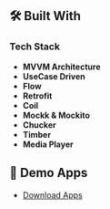 ## 🛠 Built With <a name="built-with"></a>

### Tech Stack <a name="tech-stack"></a>
- **MVVM Architecture**
- **UseCase Driven**
- **Flow**
- **Retrofit**
- **Coil**
- **Mockk & Mockito**
- **Chucker**
- **Timber**
- **Media Player**

## 🚀 Demo Apps <a name="demo"></a>
- [Download Apps](https://doc-00-a8-docs.googleusercontent.com/docs/securesc/dgnejpqmisb5lju35lcv3cvbr2rrfeto/tilsi3dde4r2av9ogvode2ej78chmlni/1689525750000/09714126383291210307/09714126383291210307/1rGxfjyBz3KzHN6-vlySDM-Cc3uPWS8ZL?e=download&ax=AGtFMPXuh8Dy1lgq_vs1v3525ppgICllTNye9_AJAldcbljLatJ19XXmed45yPsiyX7t9V672UWTGrcKs-esqUgHloXa4JkOm5rwfvj0CPjEUp5pk33YeVkK91IsTrpk0RssmGBvsHLbLsFMqB3crl6hCXw5HNkV3hTP6Lfv6KeYaiZhUrNJYAzmdwO2dUrYG_12P8Xcbr0R7c9FkOti1WRCprZKbLkUE9C7M-CPxGDa9AJd8vkiMTcP-gxSWR7GtHf5v1VkLBX3isIRy13s9KqEJ0WZJMd7bgW_IAm4qOIZJMDqTjI5JpoVCKmoZZdKffb99DD81jbbziMoJFTEiHGp04XEIlhov93YPCDnqQjQx9MpvMT_ib2P3OPUioxdTB_TXFSGMb4A00BZ4zl77DlPRsIElw1uKmzVXdJy7OqgYjkyPv0QFGIsHMpSXGfveDFUWH4Rk5e9qNr5oqjxMLD0c34FsdZ3NN92GSgmOU-BrFEvf0oYYZ07B3UxQd4l3DAHFBdhmYxOPe1KQ9WgQYoP2RIoq9hzSxJ_T1JxtfzEghXzdi1AK90pGO7nFRpvsnaYdKBOCM7fnQlcJMbV-mgH_SsKjDzeywgm_UVVS4f8URQbrNK5lyxpX3w6hEPj9HIjX_b-qtoY_0B6zPRyCaDyuuJJflyWF5-yZZaNf_0Vh5qYHKis_8FJjz8ZCAsksxgArfQqSXJQnZsR22VA16SiWhOowFouCycXvrJZhL2OMjS7JS_xRiJjc5p2XwQkT9UUnoU0ZjuELgxbpCRq5X32fzzBO0fiZURKIrsxQDTe2La_1YOdnvhK0szQbpFcUbpkRqS4LwcDxr0poaT5mKr-1P6xjBG3rFjM-Q4qTVTtIFFyMCguWSl9zHmu20UwKFP9TcI5u6xgVj5awFs0tsDJb3o5VyEovLakMCgp0GQ&uuid=6f1b192a-5153-4c8c-84f9-1f9f951f1e2c&authuser=1&nonce=btgecodu1j0dq&user=09714126383291210307&hash=n860gd3pjtsu01k4s211hm66o10frn0j)
